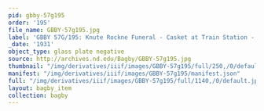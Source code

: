 ```yaml
---
pid: gbby-57g195
order: '195'
file_name: GBBY-57g195.jpg
label: 'GBBY 57G/195: Knute Rockne Funeral - Casket at Train Station - 1931'
_date: '1931'
object_type: glass plate negative
source: http://archives.nd.edu/Bagby/GBBY-57g195.jpg
thumbnail: "/img/derivatives/iiif/images/GBBY-57g195/full/250,/0/default.jpg"
manifest: "/img/derivatives/iiif/images/GBBY-57g195/manifest.json"
full: "/img/derivatives/iiif/images/GBBY-57g195/full/1140,/0/default.jpg"
layout: bagby_item
collection: bagby
---
```

